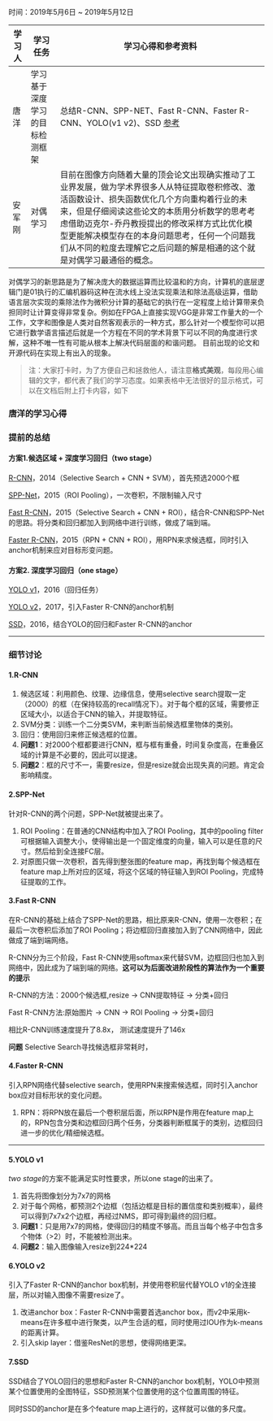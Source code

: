 时间：2019年5月6日 ~ 2019年5月12日

学习人|学习任务|学习心得和参考资料
------ | ------ | ------ 
唐洋 | 学习基于深度学习的目标检测框架 | 总结R-CNN、SPP-NET、Fast R-CNN、Faster R-CNN、YOLO(v1 v2)、SSD [参考](https://handong1587.github.io/deep_learning/2015/10/09/object-detection.html#fast-r-cnn)
安军刚  | 对偶学习 | 目前在图像方向随着大量的顶会论文出现确实推动了工业界发展，做为学术界很多人从特征提取卷积修改、激活函数设计、损失函数优化几个方向重构着行业的未来，但是仔细阅读这些论文的本质用分析数学的思考考虑借助迈克尔-乔丹教授提出的修改采样方式比优化模型更能解决模型存在的本身问题思考，任何一个问题我们从不同的粒度去理解它之后问题的解是相通的这个就是对偶学习最通俗的概念。
  对偶学习的新思路是为了解决庞大的数据运算而比较温和的方向，计算机的底层逻辑门是01执行的汇编机器码这种在流水线上没法实现乘法和除法高级运算，借助语言层次实现的乘除法作为微积分计算的基础它的执行在一定程度上给计算带来负担同时让计算变得非常复杂。例如在FPGA上直接实现VGG是非常工作量大的一个工作，文字和图像是人类对自然客观表示的一种方式，那么针对一个模型你可以把它进行数学语言描述后就是一个方程在不同的学术背景下可以不同的角度进行求解，这种不唯一性有可能从根本上解决代码层面的和谐问题。  目前出现的论文和开源代码在实现上有出入的现象。

> 注：大家打卡时，为了方便自己和拯救他人，请注意**格式美观**，每段用心编辑的文字，都代表了我们的学习态度。如果表格中无法很好的显示格式，可以在文档后附上打卡内容，如下

### 唐洋的学习心得
### 提前的总结
#### 方案1.候选区域 + 深度学习回归（two stage）
[R-CNN](http://arxiv.org/abs/1311.2524)，2014（Selective Search + CNN + SVM），首先预选2000个框

[SPP-Net](http://arxiv.org/abs/1406.4729)，2015（ROI Pooling），一次卷积，不限制输入尺寸

[Fast R-CNN](http://arxiv.org/abs/1504.08083)，2015（Selective Search + CNN + ROI），结合R-CNN和SPP-Net的思路。将分类和回归都加入到网络中进行训练，做成了端到端。

[Faster R-CNN](http://arxiv.org/abs/1506.01497)，2015（RPN + CNN + ROI），用RPN来求候选框，同时引入anchor机制来应对目标形变问题。

#### 方案2. 深度学习回归（one stage）
[YOLO v1](http://arxiv.org/abs/1506.02640)，2016（回归任务）

[YOLO v2](https://arxiv.org/abs/1612.08242)，2017，引入Faster R-CNN的anchor机制

[SSD](http://arxiv.org/abs/1512.02325)，2016，结合YOLO的回归和Faster R-CNN的anchor

---

### 细节讨论

#### 1.R-CNN
1. 候选区域：利用颜色、纹理、边缘信息，使用selective search提取一定（2000）的框（在保持较高的recall情况下）。对于每个框的区域，需要修正区域大小，以适合于CNN的输入，并提取特征。
2. SVM分类：训练一个二分类SVM，来判断当前候选框里物体的类别。
3. 回归：使用回归来修正候选框的位置。
4. **问题1**：对2000个框都要进行CNN，框与框有重叠，时间复杂度高，在重叠区域的计算是不必要的，因此可以提速。
5. **问题2**：框的尺寸不一，需要resize，但是resize就会出现失真的问题。肯定会影响精度。

#### 2.SPP-Net
针对R-CNN的两个问题，SPP-Net就被提出来了。

1. ROI Pooling：在普通的CNN结构中加入了ROI Pooling，其中的pooling filter可根据输入调整大小，使得输出是一个固定维度的向量，输入可以是任意的尺寸。然后给到全连接FC层。
2. 对原图只做一次卷积，首先得到整张图的feature map，再找到每个候选框在feature map上所对应的区域，将这个区域的特征输入到ROI Pooling，完成特征提取的工作。

#### 3.Fast R-CNN
在R-CNN的基础上结合了SPP-Net的思路，相比原来R-CNN，使用一次卷积；在最后一次卷积后添加了ROI Pooling；将边框回归直接加入到了CNN网络中，因此做成了端到端网络。

R-CNN分为三个阶段，Fast R-CNN使用softmax来代替SVM，边框回归也加入到网络中，因此成为了端到端的网络。**这可以为后面改进阶段性的算法作为一个重要的提示**

R-CNN的方法：2000个候选框,resize -> CNN提取特征 -> 分类+回归

Fast R-CNN方法:原始图片 -> CNN -> ROI Pooling -> 分类+回归

相比R-CNN训练速度提升了8.8x， 测试速度提升了146x

**问题** Selective Search寻找候选框非常耗时，

#### 4.Faster R-CNN
引入RPN网络代替selective search，使用RPN来搜索候选框，同时引入anchor box应对目标形状的变化问题。

1. RPN：将RPN放在最后一个卷积层后面，所以RPN是作用在feature map上的，RPN包含分类和边框回归两个任务，分类器判断框属于的类别，边框回归进一步的优化/精细候选框。

---

#### 5.YOLO v1
*two stage*的方案不能满足实时性要求，所以one stage的出来了。

1. 首先将图像划分为7x7的网格
2. 对于每个网格，都预测2个边框（包括边框是目标的置信度和类别概率），最终可以得到7x7x2个边框，再经过NMS，即可得到最终的回归框。
3. **问题1**：只是用7x7的网格，使得回归的精度不够高。而且当每个格子中包含多个物体（>2）时，不能被检测出来。
4. **问题2**：输入图像输入resize到224*224

#### 6.YOLO v2
引入了Faster R-CNN的anchor box机制，并使用卷积层代替YOLO v1的全连接层，所以对输入图像不需要resize了。

1. 改进anchor box：Faster R-CNN中需要首选anchor box，而v2中采用k-means在许多框中进行聚类，以产生合适的框，同时使用过IOU作为k-means的距离计算。
2. 引入skip layer：借鉴ResNet的思想，使得网络更深。

#### 7.SSD
SSD结合了YOLO回归的思想和Faster R-CNN的anchor box机制，YOLO中预测某个位置使用的全图特征，SSD预测某个位置使用的这个位置周围的特征。

同时SSD的anchor是在多个feature map上进行的，这样就可以做的多尺度。
